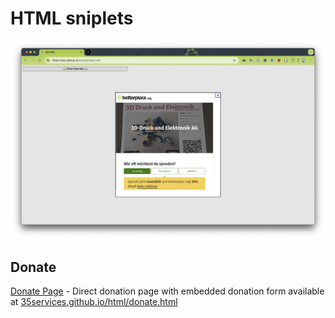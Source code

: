 # HTML sniplets

![Dialog with iframe](screenshots/dialog_with_iframe_0.1.png)

## Donate

[Donate Page](docs/donate.html) - Direct donation page with embedded donation form available at [35services.github.io/html/donate.html](https://35services.github.io/html/donate.html)
